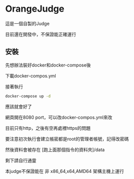 # OrangeJudge

這是一個自製的Judge

目前還在開發中，不保證能正確運行

## 安裝

先想辦法裝好docker和docker-compose後

下載docker-compos.yml

接著執行

```bash
docker-compose up -d
```

應該就會好了

網頁開在8080 port，可以改docker-compos.yml來改

目前只有http，之後有空再處裡https的問題

要注意初次執行會建立帳密都是root的管理者帳號，記得改密碼

然後資料會被存在 \[跑上面那個指令的資料夾\]/data

剩下請自行通靈

本judge不保證能在 非 x86_64,x64,AMD64 架構主機上運行